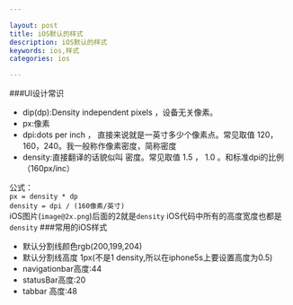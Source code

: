 ```yaml
---

layout: post
title: iOS默认的样式
description: iOS默认的样式
keywords: ios,样式
categories: ios

---
```


###UI设计常识
+ dip(dp):Density independent pixels ，设备无关像素。
+ px:像素
+ dpi:dots per inch ， 直接来说就是一英寸多少个像素点。常见取值 120，160，240。我一般称作像素密度，简称密度
+ density:直接翻译的话貌似叫 密度。常见取值 1.5 ， 1.0 。和标准dpi的比例（160px/inc）


公式：  
`px = density * dp`  
`density = dpi / (160像素/英寸)`  
iOS图片(`image@2x.png`)后面的2就是`density` 
iOS代码中所有的高度宽度也都是`density`
###常用的iOS样式
+ 默认分割线颜色rgb(200,199,204)
+ 默认分割线高度 1px(不是1 density,所以在iphone5s上要设置高度为0.5)
+ navigationbar高度:44
+ statusBar高度:20
+ tabbar 高度:48